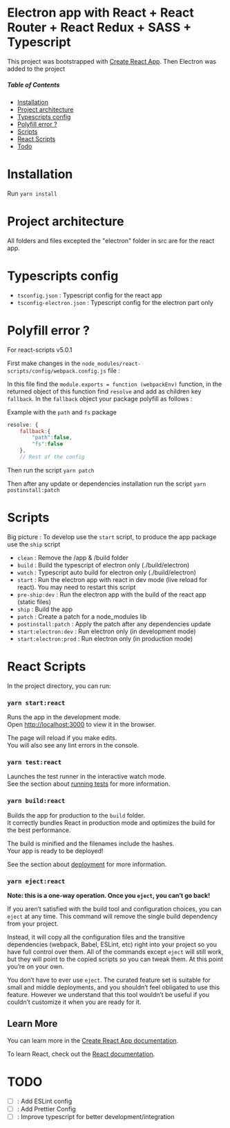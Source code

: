 # Electron app with React + React Router + React Redux + SASS + Typescript

This project was bootstrapped with [Create React App](https://github.com/facebook/create-react-app). Then Electron was added to the project

##### Table of Contents
- [Installation](#Installation)
- [Project architecture](#Project-architecture)
- [Typescripts config](#Typescripts-config)
- [Polyfill error ?](#polyfill-error-)
- [Scripts](#Scripts)
- [React Scripts](#React-Scripts)
- [Todo](#TODO)


# Installation 

Run `yarn install`

# Project architecture

All folders and files excepted the "electron" folder in src are for the react app.

# Typescripts config

- `tsconfig.json` : Typescript config for the react app
- `tsconfig-electron.json` : Typescript config for the electron part only


# Polyfill error ?

For react-scripts v5.0.1

First make changes in the `node_modules/react-scripts/config/webpack.config.js` file :

In this file find the `module.exports = function (webpackEnv)` function, in the returned object of this function find `resolve` and add as children key `fallback`. In the `fallback` object your package polyfill as follows :

Example with the `path` and `fs` package
```javascript
resolve: {
    fallback:{
        "path":false,
        "fs":false
    },
    // Rest of the config
```

Then run the script `yarn patch`

Then after any update or dependencies installation run the script `yarn postinstall:patch`

# Scripts

Big picture : To develop use the `start` script, to produce the app package use the `ship` script

- `clean` : Remove the /app & /build folder
- `build` : Build the typescript of electron only (./build/electron)
- `watch` : Typescript auto build for electron only (./build/electron)
- `start` : Run the electron app with react in dev mode (live reload for react). You may need to restart this script
- `pre-ship:dev` : Run the electron app with the build of the react app (static files)
- `ship` : Build the app
- `patch` : Create a patch for a node_modules lib
- `postinstall:patch` : Apply the patch after any dependencies update
- `start:electron:dev` : Run electron only (in development mode)
- `start:electron:prod` : Run electron only (in production mode)

# React Scripts

In the project directory, you can run:

### `yarn start:react`

Runs the app in the development mode.\
Open [http://localhost:3000](http://localhost:3000) to view it in the browser.

The page will reload if you make edits.\
You will also see any lint errors in the console.

### `yarn test:react`

Launches the test runner in the interactive watch mode.\
See the section about [running tests](https://facebook.github.io/create-react-app/docs/running-tests) for more information.

### `yarn build:react`

Builds the app for production to the `build` folder.\
It correctly bundles React in production mode and optimizes the build for the best performance.

The build is minified and the filenames include the hashes.\
Your app is ready to be deployed!

See the section about [deployment](https://facebook.github.io/create-react-app/docs/deployment) for more information.

### `yarn eject:react`

**Note: this is a one-way operation. Once you `eject`, you can’t go back!**

If you aren’t satisfied with the build tool and configuration choices, you can `eject` at any time. This command will remove the single build dependency from your project.

Instead, it will copy all the configuration files and the transitive dependencies (webpack, Babel, ESLint, etc) right into your project so you have full control over them. All of the commands except `eject` will still work, but they will point to the copied scripts so you can tweak them. At this point you’re on your own.

You don’t have to ever use `eject`. The curated feature set is suitable for small and middle deployments, and you shouldn’t feel obligated to use this feature. However we understand that this tool wouldn’t be useful if you couldn’t customize it when you are ready for it.

## Learn More

You can learn more in the [Create React App documentation](https://facebook.github.io/create-react-app/docs/getting-started).

To learn React, check out the [React documentation](https://reactjs.org/).

# TODO

- [ ] : Add ESLint config
- [ ] : Add Prettier Config
- [ ] : Improve typescript for better development/integration